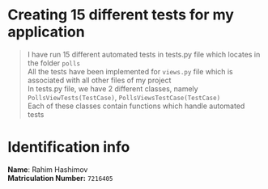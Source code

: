 # Creating 15 different tests for my application
>I have run 15 different automated tests in tests.py file which locates in the folder `polls`<br>
>All the tests have been implemented for `views.py` file which is associated with all other files of my project <br>
> In tests.py file, we have 2 different classes, namely `PollsViewTests(TestCase)`, `PollsViewsTestCase(TestCase)` <br>
> Each of these classes contain functions which handle automated tests <br>


# Identification info
**Name**: Rahim Hashimov <br>
**Matriculation Number:** `7216405` <br>
